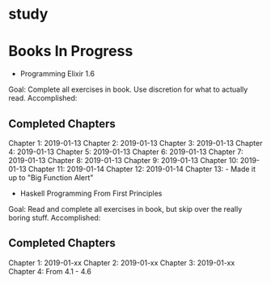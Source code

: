 # study

# Books In Progress

- Programming Elixir 1.6

Goal:  Complete all exercises in book.  Use discretion for what to actually read.
Accomplished:

Completed Chapters
------------------
Chapter 1: 2019-01-13
Chapter 2: 2019-01-13
Chapter 3: 2019-01-13
Chapter 4: 2019-01-13
Chapter 5: 2019-01-13
Chapter 6: 2019-01-13
Chapter 7: 2019-01-13
Chapter 8: 2019-01-13
Chapter 9: 2019-01-13
Chapter 10: 2019-01-13
Chapter 11: 2019-01-14
Chapter 12: 2019-01-14
Chapter 13:
    - Made it up to "Big Function Alert"

- Haskell Programming From First Principles

Goal: Read and complete all exercises in book, but skip over the really boring stuff.
Accomplished: 

Completed Chapters
------------------
Chapter 1: 2019-01-xx
Chapter 2: 2019-01-xx
Chapter 3: 2019-01-xx
Chapter 4: From 4.1 - 4.6
